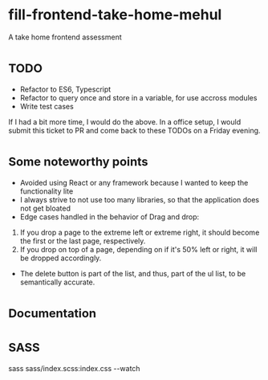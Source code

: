 # fill-frontend-take-home-mehul
A take home frontend assessment


# <small>TODO</small>
- Refactor to ES6, Typescript
- Refactor to query once and store in a variable, for use accross modules
- Write test cases

If I had a bit more time, I would do the above. In a office setup, I would submit this ticket to PR and come back to these TODOs on a Friday evening.


# <small>Some noteworthy points</small>

- Avoided using React or any framework because I wanted to keep the functionality lite
- I always strive to not use too many libraries, so that the application does not get bloated
- Edge cases handled in the behavior of Drag and drop:
1. If you drop a page to the extreme left or extreme right, it should become the first or the last page, respectively.
2. If you drop on top of a page, depending on if it's 50% left or right, it will be dropped accordingly.
- The delete button is part of the list, and thus, part of the ul list, to be semantically accurate.



# <small>Documentation</small>

# <small>SASS</small>
sass sass/index.scss:index.css --watch
